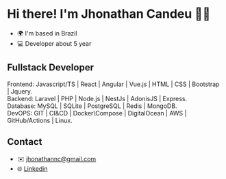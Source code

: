 # Hi there! I'm Jhonathan Candeu 🖖🏾

* 🌍 I'm based in Brazil
* 💻 Developer about 5 year

## Fullstack Developer
Frontend: Javascript/TS | React | Angular | Vue.js | HTML | CSS | Bootstrap | Jquery. <br>
Backend: Laravel | PHP | Node.js | NestJs | AdonisJS | Express. <br>
Database: MySQL | SQLite | PostgreSQL | Redis | MongoDB. <br>
DevOPS: GIT | CI&CD | Docker\Compose | DigitalOcean | AWS | GitHub/Actions | Linux. <br>


## Contact
* ✉️ [jhonathannc@gmail.com][mail]
* 🌐 [Linkedin][linkedin]


[linkedin]: https://www.linkedin.com/in/jhonathannc
[mail]: mailto:jhonathannc@gmail.com
